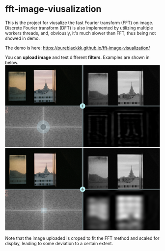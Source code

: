 # fft-image-viusalization

This is the project for viusalize the fast Fourier transform (FFT) on image. Discrete Fourier transform (DFT) is also implemented by utilizing multiple workers threads, and, obviously, it's much slower than FFT, thus being not showed in demo.

The demo is here: https://pureblackkk.github.io/fft-image-visualization/

You can **upload image** and test different **filters**. Examples are shown in below.
![example1](/example1.png)
![example2](/example2.png)

Note that the image uploaded is croped to fit the FFT method and scaled for display, leading to some deviation to a certain extent. 
